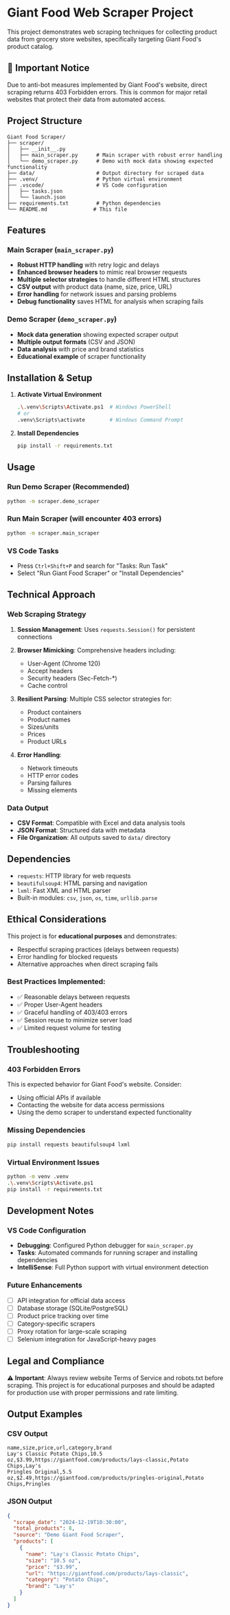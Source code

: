 # Giant Food Web Scraper Project

This project demonstrates web scraping techniques for collecting product data from grocery store websites, specifically targeting Giant Food's product catalog.

## 🚧 Important Notice

Due to anti-bot measures implemented by Giant Food's website, direct scraping returns 403 Forbidden errors. This is common for major retail websites that protect their data from automated access.

## Project Structure

```
Giant Food Scraper/
├── scraper/
│   ├── __init__.py
│   ├── main_scraper.py      # Main scraper with robust error handling
│   └── demo_scraper.py      # Demo with mock data showing expected functionality
├── data/                    # Output directory for scraped data
├── .venv/                   # Python virtual environment
├── .vscode/                 # VS Code configuration
│   ├── tasks.json
│   └── launch.json
├── requirements.txt         # Python dependencies
└── README.md               # This file
```

## Features

### Main Scraper (`main_scraper.py`)
- **Robust HTTP handling** with retry logic and delays
- **Enhanced browser headers** to mimic real browser requests
- **Multiple selector strategies** to handle different HTML structures
- **CSV output** with product data (name, size, price, URL)
- **Error handling** for network issues and parsing problems
- **Debug functionality** saves HTML for analysis when scraping fails

### Demo Scraper (`demo_scraper.py`)
- **Mock data generation** showing expected scraper output
- **Multiple output formats** (CSV and JSON)
- **Data analysis** with price and brand statistics
- **Educational example** of scraper functionality

## Installation & Setup

1. **Activate Virtual Environment**
   ```bash
   .\.venv\Scripts\Activate.ps1  # Windows PowerShell
   # or
   .venv\Scripts\activate        # Windows Command Prompt
   ```

2. **Install Dependencies**
   ```bash
   pip install -r requirements.txt
   ```

## Usage

### Run Demo Scraper (Recommended)
```bash
python -m scraper.demo_scraper
```

### Run Main Scraper (will encounter 403 errors)
```bash
python -m scraper.main_scraper
```

### VS Code Tasks
- Press `Ctrl+Shift+P` and search for "Tasks: Run Task"
- Select "Run Giant Food Scraper" or "Install Dependencies"

## Technical Approach

### Web Scraping Strategy
1. **Session Management**: Uses `requests.Session()` for persistent connections
2. **Browser Mimicking**: Comprehensive headers including:
   - User-Agent (Chrome 120)
   - Accept headers
   - Security headers (Sec-Fetch-*)
   - Cache control

3. **Resilient Parsing**: Multiple CSS selector strategies for:
   - Product containers
   - Product names
   - Sizes/units
   - Prices
   - Product URLs

4. **Error Handling**:
   - Network timeouts
   - HTTP error codes
   - Parsing failures
   - Missing elements

### Data Output
- **CSV Format**: Compatible with Excel and data analysis tools
- **JSON Format**: Structured data with metadata
- **File Organization**: All outputs saved to `data/` directory

## Dependencies

- `requests`: HTTP library for web requests
- `beautifulsoup4`: HTML parsing and navigation
- `lxml`: Fast XML and HTML parser
- Built-in modules: `csv`, `json`, `os`, `time`, `urllib.parse`

## Ethical Considerations

This project is for **educational purposes** and demonstrates:
- Respectful scraping practices (delays between requests)
- Error handling for blocked requests
- Alternative approaches when direct scraping fails

### Best Practices Implemented:
- ✅ Reasonable delays between requests
- ✅ Proper User-Agent headers
- ✅ Graceful handling of 403/403 errors
- ✅ Session reuse to minimize server load
- ✅ Limited request volume for testing

## Troubleshooting

### 403 Forbidden Errors
This is expected behavior for Giant Food's website. Consider:
- Using official APIs if available
- Contacting the website for data access permissions
- Using the demo scraper to understand expected functionality

### Missing Dependencies
```bash
pip install requests beautifulsoup4 lxml
```

### Virtual Environment Issues
```bash
python -m venv .venv
.\.venv\Scripts\Activate.ps1
pip install -r requirements.txt
```

## Development Notes

### VS Code Configuration
- **Debugging**: Configured Python debugger for `main_scraper.py`
- **Tasks**: Automated commands for running scraper and installing dependencies
- **IntelliSense**: Full Python support with virtual environment detection

### Future Enhancements
- [ ] API integration for official data access
- [ ] Database storage (SQLite/PostgreSQL)
- [ ] Product price tracking over time
- [ ] Category-specific scrapers
- [ ] Proxy rotation for large-scale scraping
- [ ] Selenium integration for JavaScript-heavy pages

## Legal and Compliance

⚠️ **Important**: Always review website Terms of Service and robots.txt before scraping. This project is for educational purposes and should be adapted for production use with proper permissions and rate limiting.

## Output Examples

### CSV Output
```csv
name,size,price,url,category,brand
Lay's Classic Potato Chips,10.5 oz,$3.99,https://giantfood.com/products/lays-classic,Potato Chips,Lay's
Pringles Original,5.5 oz,$2.49,https://giantfood.com/products/pringles-original,Potato Chips,Pringles
```

### JSON Output
```json
{
  "scrape_date": "2024-12-19T10:30:00",
  "total_products": 8,
  "source": "Demo Giant Food Scraper",
  "products": [
    {
      "name": "Lay's Classic Potato Chips",
      "size": "10.5 oz",
      "price": "$3.99",
      "url": "https://giantfood.com/products/lays-classic",
      "category": "Potato Chips",
      "brand": "Lay's"
    }
  ]
}
```
